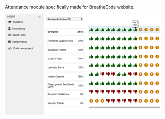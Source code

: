 Attendance module specifically made for BreatheCode website.

<div align="center">
  <img src="README.png" />
</div>
